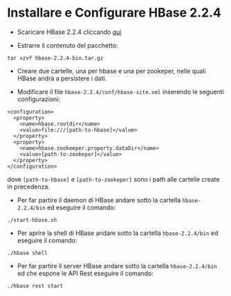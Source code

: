 # Installare e Configurare HBase 2.2.4

* Scaricare HBase 2.2.4 cliccando [qui](https://downloads.apache.org/hbase/2.2.4/hbase-2.2.4-bin.tar.gz)


* Estrarre il contenuto del pacchetto:
```
tar xzvf hbase-2.2.4-bin.tar.gz
```


* Creare due cartelle, una per hbase e una per zookeper, nelle quali HBase andrà a persistere i dati.


* Modificare il file `hbase-2.2.4/conf/hbase-site.xml` inserendo le seguenti configurazioni:

```
<configuration>
  <property>
    <name>hbase.rootdir</name>
    <value>file:///[path-to-hbase]</value>
  </property>
  <property>
    <name>hbase.zookeeper.property.dataDir</name>
    <value>[path-to-zookeper]</value>
  </property>
</configuration>
```
dove `[path-to-hbase]` e `[path-to-zookeper]` sono i path alle cartelle create in precedenza.


* Per far partire il daemon di HBase andare sotto la cartella `hbase-2.2.4/bin` ed eseguire il comando:

```
./start-hbase.sh
```


* Per aprire la shell di HBase andare sotto la cartella `hbase-2.2.4/bin` ed eseguire il comando:

```
./hbase shell
```


* Per far partire il server HBase andare sotto la cartella `hbase-2.2.4/bin` ed che espone le API Rest eseguire il comando:

```
./hbase rest start
```
